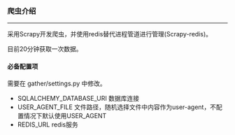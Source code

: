 ### 爬虫介绍
***

采用Scrapy开发爬虫，并使用redis替代进程管道进行管理(Scrapy-redis)。

目前20分钟获取一次数据。

#### 必备配置项

需要在 gather/settings.py 中修改。

* SQLALCHEMY_DATABASE_URI  数据库连接
* USER_AGENT_FILE  文件路径，随机选择文件中内容作为user-agent，不配置情况下默认使用USER_AGENT
* REDIS_URL  redis服务
